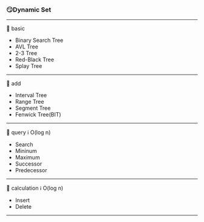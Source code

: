 ### :smirk:Dynamic Set

---

:orange_book: basic

- Binary Search Tree
- AVL Tree
- 2-3 Tree
- Red-Black Tree
- Splay Tree

---

:blue_book: add

- Interval Tree
- Range Tree
- Segment Tree
- Fenwick Tree(BIT)

---

:page_with_curl: query :information_source: O(log n)

- Search
- Mininum
- Maximum
- Successor
- Predecessor

---

:basketball: calculation :information_source: O(log n)

- Insert
- Delete

---

